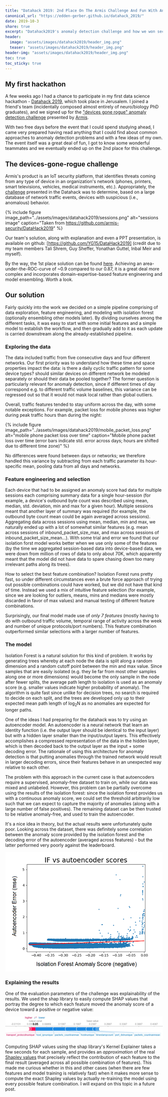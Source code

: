 ```yaml
---
title: "Datahack 2019: 2nd Place On The Armis Challenge And Fun With Anomaly Detection"
canonical_url: "https://edden-gerber.github.io/datahack_2019/"
date: 2019-10-3
share: true
excerpt: "Datahack2019's anomaly detection challenge and how we won second place by keepin' it simple"
header:
  image: "assets/images/datahack2019/header_img.png"
  teaser: "assets/images/datahack2019/header_img.png"
header-img: "assets/images/datahack2019/header_img.png"
toc: true
toc_sticky: true
---
```


## My first hackathon
A few weeks ago I had a chance to participate in my first data science hackathon - [Datahack 2019](https://www.datahack.org.il/), which took place in Jerusalem. I joined a  friend's team (incidentally composed almost entirely of neuro/biology PhD graduates), and we signed up for the ["devices gone rogue" anomaly detection challenge](https://www.datahack.org.il/challenge/armis-devices-gone-rogue) presented by [Armis](https://www.armis.com/).

With two free days before the event that I could spend studying ahead, I came very prepared having read anything that I could find about common approaches to anomaly detection problems and with a few ideas of my own. The event itself was a great deal of fun, I got to know some wonderful teammates and we eventually ended up on the 2nd place for this challenge.

## The devices-gone-rogue challenge

Armis's product is an IoT security platform, that identifies threats coming from any type of device in an organization's network (phones, printers, smart televisions, vehicles, medical instruments, etc.). Appropriately, the [challenge](https://github.com/armis-security/DataHack2019) presented in the Datahack was to determine, based on a large database of network traffic events, devices with suspicious (i.e., anomalous) behavior.

{% include figure image_path="../assets/images/datahack2019/sessions.png" alt="sessions image" caption="Taken from https://github.com/armis-security/DataHack2019" %}

Our team's solution, along with explanation and even a PPT presentation, is available on github: [https://github.com/YG15/DataHack2019] (credit due to my team members Tali Shrem, Guy Sheffer, Yonathan Guttel, Inbal Meir and myself).

By the way, the 1st place solution can be found [here](https://github.com/dmarcous/Self-Supervised-Network-Anomaly-Detection?fbclid=IwAR02I0JsfydDS1ud7uHezbw9CbwZWBNROpRTlmY54os0bEmDtV0daw2dfa0). Achieving an area-under-the-ROC-curve of ~0.9 compared to our 0.87, it is a great deal more complex and incorporates domain-expertise-based feature engineering and model ensembling. Worth a look.

## Our solution
Fairly quickly into the work we decided on a simple pipeline comprising of data exploration, feature engineering, and modeling with isolation forest (optionally ensembling other models later). By dividing ourselves among the different tasks, it was easy to start with some initial features and a simple model to establish the workflow, and then gradually add to it as each update is carried downstream along the already-established pipeline.

### Exploring the data
The data included traffic from five consecutive days and four different networks. Our first priority was to understand how these time and space properties impact the data: is there a daily cyclic traffic pattern for some device types? should similar devices on different network be modeled separately or should their data be pooled together? The former question is particularly relevant for anomaly detection, since if different times of day correspond e.g. to different traffic volume baselines, this variance can be regressed out so that it would not mask local rather than global outliers.  

Overall, traffic features tended to stay uniform across the day, with some notable exceptions. For example, packet loss for mobile phones was higher during peak traffic hours than during the night:

{% include figure image_path="../assets/images/datahack2019/mobile_packet_loss.png" alt="mobile phone packet loss over time" caption="Mobile phone packet loss over time (error bars indicate std. error across days; hours are shifted due to different time zone)" %}

No differences were found between days or networks; we therefore handled this variance by subtracting from each traffic parameter its hour-specific mean, pooling data from all days and networks.

### Feature engineering and selection

Each device that had to be assigned an anomaly score had data for multiple sessions each comprising summary data for a single hour-session (for example, a device's outbound byte count was described using mean, median, std. deviation, min and max for a given hour). Multiple sessions meant that another layer of summary was required (for example, the outbound byte count mean could be again averaged across sessions). Aggregating data across sessions using mean, median, min and max, we naturally ended up with a lot of somewhat similar features (e.g. mean across sessions of inbound_packet_size_max, and max across sessions of inbound_packet_size_mean...). With some trial and error we found that our isolation forst model works better when we use only some of the features (by the time we aggregated session-based data into device-based data, we were down from million of rows of data to only about 70K, which apparently meant that the model did not have data to spare chasing down too many irrelevant paths along its trees).

How to select the best feature combination? Isolation Forest runs pretty fast, so under different circumstances even a brute force approach of trying out possible combinations could have worked, but we did not have that kind of time. Instead we used a mix of intuitive feature selection (for example, since we are looking for outliers, means, mins and medians were mostly discarded in favor of max values) and manual testing of different feature combinations.

Surprisingly, our final model made use of _only 7 features_ (mostly having to do with outbound traffic volume, temporal range of activity across the week and number of unique protocols/port numbers). This feature combination outperformed similar selections with a larger number of features.

### The model

Isolation Forest is a natural solution for this kind of problem. It works by generating trees whereby at each node the data is split along a random dimension and a random cutoff point between the min and max value. Since samples that are easily isolated (e.g. they lie far from most other samples along one or more dimensions) would become the only sample in the node after fewer splits, the average path length to isolation is used as an anomaly score (e.g. smaller values indicate higher probability of anomaly). The algorithm is quite fast since unlike for decision trees, no search is required to decide on each split, and the trees are developed only up to their expected mean path length of log<sub>2</sub>N as no anomalies are expected for longer paths.

One of the ideas I had preparing for the datahack was to try using an autoencoder model. An autoencoder is a neural network that learn an identity function (i.e. the output layer should be identical to the input layer) but with a hidden layer smaller than the input/output layers. This effectively accomplishes a compressed representation of the data in the hidden layer, which is then decoded back to the output layer as the input + some decoding error. The rationale of using this architecture for anomaly detection is that putting anomalies through the trained network would result in larger decoding errors, since their features behave in an unexpected way relative to each other.

The problem with this approach in the current case is that autoencoders require a supervised, anomaly-free dataset to train on, while our data was mixed and unlabeled. However, this problem can be partially overcome using the results of the isolation forest: since the isolation forest provides us with a continuous anomaly score, we could set the threshold arbitrarily low such that we can expect to capture the majority of anomalies (along with a large number of false positives). The remaining dataset can be then trusted to be relative anomaly-free, and used to train the autoencoder.

It's a nice idea in theory, but the actual results were unfortunately quite poor. Looking across the dataset, there was definitely some correlation between the anomaly score provided by the isolation forest and the decoding error of the autoencoder (averaged across features) - but the latter performed very poorly against the leaderboard.

![IF vs AE scores](../assets/images/datahack2019/if_ae_corr.png)

### Explaining the results

One of the evaluation parameters of the challenge was explainability of the results. We used the shap library to easily compute SHAP values that portray the degree to which each feature moved the anomaly score of a device toward a positive or negative value:

![shap values](../assets/images/datahack2019/shap_values.png "a rogue PC...")

Computing SHAP values using the shap library's Kernel Explainer takes a few seconds for each sample, and provides an _approximation_ of the real [Shapley values](https://en.wikipedia.org/wiki/Shapley_value) that precisely reflect the contribution of each feature to the final result (averaged across all possible combination of features). This made me curious whether in this and other cases (when there are few features and model training is relatively fast) when it makes more sense to compute the exact Shapley values by actually re-training the model using every possible feature combination. I will expand on this topic in a future post.
